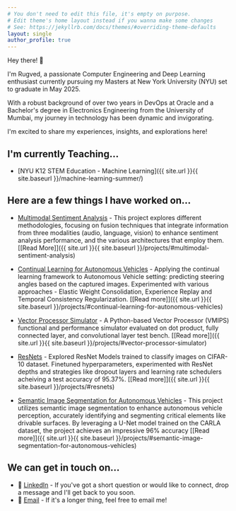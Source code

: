 ```yaml
---
# You don't need to edit this file, it's empty on purpose.
# Edit theme's home layout instead if you wanna make some changes
# See: https://jekyllrb.com/docs/themes/#overriding-theme-defaults
layout: single
author_profile: true
---
```


Hey there! :wave:

I'm Rugved, a passionate Computer Engineering and Deep Learning enthusiast currently pursuing my Masters at New York University (NYU) set to graduate in May 2025.

With a robust background of over two years in DevOps at Oracle and a Bachelor's degree in Electronics Engineering from the University of Mumbai, my journey in technology has been dynamic and invigorating.

I'm excited to share my experiences, insights, and explorations here!

## I'm currently Teaching...
- [NYU K12 STEM Education - Machine Learning]({{ site.url }}{{ site.baseurl }}/machine-learning-summer/)

<!-- ## I'm Currently Studying...
- Advanced Hardware Design
- Machine Learning for Cyber-security
- Real-time Embedded Systems -->

## Here are a few things I have worked on...
- [Multimodal Sentiment Analysis](https://github.com/rugvedmhatre/Multimodal-Sentiment-Analysis) - This project explores different methodologies, focusing on fusion techniques that integrate information from three modalities (audio, language, vision) to enhance sentiment analysis performance, and the various architectures that employ them. [[Read More]]({{ site.url }}{{ site.baseurl }}/projects/#multimodal-sentiment-analysis)

- [Continual Learning for Autonomous Vehicles](https://github.com/rugvedmhatre/Continual-Learning-for-Autonomous-Vehicles) - Applying the continual learning framework to Autonomous Vehicle setting: predicting steering angles based on the captured images. Experimented with various approaches - Elastic Weight Consolidation, Experience Replay and Temporal Consistency Regularization. [[Read more]]({{ site.url }}{{ site.baseurl }}/projects/#continual-learning-for-autonomous-vehicles)

- [Vector Processor Simulator](https://github.com/rugvedmhatre/Vector-Timing-Simulator) - A Python-based Vector Processor (VMIPS) functional and performance simulator evaluated on dot product, fully connected layer, and convolutional layer test bench. [[Read more]]({{ site.url }}{{ site.baseurl }}/projects/#vector-processor-simulator)

- [ResNets](https://github.com/rugvedmhatre/ResNet) - Explored ResNet Models trained to classify images on CIFAR-10 dataset. Finetuned hyperparameters, experimented with ResNet depths and strategies like dropout layers and learning rate schedulers acheiving a test accuracy of 95.37%. [[Read more]]({{ site.url }}{{ site.baseurl }}/projects/#resnets)

- [Semantic Image Segmentation for Autonomous Vehicles](https://github.com/rugvedmhatre/autonomous-vehicle) - This project utilizes semantic image segmentation to enhance autonomous vehicle perception, accurately identifying and segmenting critical elements like drivable surfaces. By leveraging a U-Net model trained on the CARLA dataset, the project achieves an impressive 96% accuracy [[Read more]]({{ site.url }}{{ site.baseurl }}/projects/#semantic-image-segmentation-for-autonomous-vehicles)

## We can get in touch on...
- :necktie: [LinkedIn](https://www.linkedin.com/in/rugved-mhatre/) - If you've got a short question or would like to connect, drop a message and I'll get back to you soon.
- :email: [Email](mailto:rugved.mhatre+web@nyu.edu) - If it's a longer thing, feel free to email me!